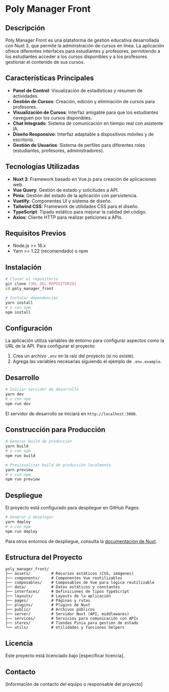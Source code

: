 # Poly Manager Front

## Descripción
Poly Manager Front es una plataforma de gestión educativa desarrollada con Nuxt 3, que permite la administración de cursos en línea. La aplicación ofrece diferentes interfaces para estudiantes y profesores, permitiendo a los estudiantes acceder a los cursos disponibles y a los profesores gestionar el contenido de sus cursos.

## Características Principales
- **Panel de Control**: Visualización de estadísticas y resumen de actividades.
- **Gestión de Cursos**: Creación, edición y eliminación de cursos para profesores.
- **Visualización de Cursos**: Interfaz amigable para que los estudiantes naveguen por los cursos disponibles.
- **Chat Integrado**: Sistema de comunicación en tiempo real con asistente IA.
- **Diseño Responsivo**: Interfaz adaptable a dispositivos móviles y de escritorio.
- **Gestión de Usuarios**: Sistema de perfiles para diferentes roles (estudiantes, profesores, administradores).

## Tecnologías Utilizadas
- **Nuxt 3**: Framework basado en Vue.js para creación de aplicaciones web.
- **Vue Query**: Gestión de estado y solicitudes a API.
- **Pinia**: Gestión del estado de la aplicación con persistencia.
- **Vuetify**: Componentes UI y sistema de diseño.
- **Tailwind CSS**: Framework de utilidades CSS para el diseño.
- **TypeScript**: Tipado estático para mejorar la calidad del código.
- **Axios**: Cliente HTTP para realizar peticiones a APIs.

## Requisitos Previos
- Node.js >= 16.x
- Yarn >= 1.22 (recomendado) o npm

## Instalación

```bash
# Clonar el repositorio
git clone [URL_DEL_REPOSITORIO]
cd poly_manager_front

# Instalar dependencias
yarn install
# o con npm
npm install
```

## Configuración
La aplicación utiliza variables de entorno para configurar aspectos como la URL de la API. Para configurar el proyecto:

1. Crea un archivo `.env` en la raíz del proyecto (si no existe).
2. Agrega las variables necesarias siguiendo el ejemplo de `.env.example`.

## Desarrollo

```bash
# Iniciar servidor de desarrollo
yarn dev
# o con npm
npm run dev
```

El servidor de desarrollo se iniciará en `http://localhost:3000`.

## Construcción para Producción

```bash
# Generar build de producción
yarn build
# o con npm
npm run build

# Previsualizar build de producción localmente
yarn preview
# o con npm
npm run preview
```

## Despliegue
El proyecto está configurado para despliegue en GitHub Pages:

```bash
# Generar y desplegar
yarn deploy
# o con npm
npm run deploy
```

Para otros entornos de despliegue, consulta la [documentación de Nuxt](https://nuxt.com/docs/getting-started/deployment).

## Estructura del Proyecto
```
poly_manager_front/
├── assets/         # Recursos estáticos (CSS, imágenes)
├── components/     # Componentes Vue reutilizables
├── composables/    # Composables de Vue para lógica reutilizable
├── data/           # Datos estáticos y constantes
├── interfaces/     # Definiciones de tipos TypeScript
├── layouts/        # Layouts de la aplicación
├── pages/          # Páginas y rutas
├── plugins/        # Plugins de Nuxt
├── public/         # Archivos públicos
├── server/         # Servidor Nuxt (API, middlewares)
├── services/       # Servicios para comunicación con APIs
├── stores/         # Tiendas Pinia para gestión de estado
└── utils/          # Utilidades y funciones helpers
```



## Licencia
Este proyecto está licenciado bajo [especificar licencia].

## Contacto
[Información de contacto del equipo o responsable del proyecto]
